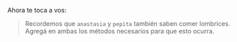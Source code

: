 Ahora te toca a vos:

> Recordemos que `anastasia`  y `pepita` también saben comer lombrices. Agregá en ambas los métodos necesarios para que esto ocurra. 